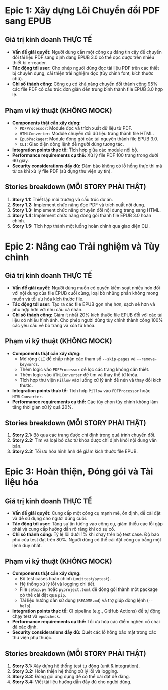 # Epic 1: Xây dựng Lõi Chuyển đổi PDF sang EPUB

## Giá trị kinh doanh THỰC TẾ
- **Vấn đề giải quyết:** Người dùng cần một công cụ đáng tin cậy để chuyển đổi tài liệu PDF sang định dạng EPUB 3.0 có thể đọc được trên nhiều thiết bị e-reader.
- **Tác động tới user:** Cho phép người dùng đọc tài liệu PDF trên các thiết bị chuyên dụng, cải thiện trải nghiệm đọc (tùy chỉnh font, kích thước chữ).
- **Chỉ số thành công:** Công cụ có khả năng chuyển đổi thành công 95% các file PDF có cấu trúc đơn giản đến trung bình thành file EPUB 3.0 hợp lệ.

## Phạm vi kỹ thuật (KHÔNG MOCK)
- **Components thật cần xây dựng:**
    - `PDFProcessor`: Module đọc và trích xuất dữ liệu từ PDF.
    - `HTMLConverter`: Module chuyển đổi dữ liệu trang thành file HTML.
    - `EpubPackager`: Module đóng gói các tài nguyên thành file EPUB 3.0.
    - `CLI`: Giao diện dòng lệnh để người dùng tương tác.
- **Integration points thực tế:** Tích hợp giữa các module nội bộ.
- **Performance requirements cụ thể:** Xử lý file PDF 100 trang trong dưới 60 giây.
- **Security considerations đầy đủ:** Đảm bảo không có lỗ hổng thực thi mã từ xa khi xử lý file PDF (sử dụng thư viện uy tín).

## Stories breakdown (MỖI STORY PHẢI THẬT)
1. **Story 1.1:** Thiết lập môi trường và cấu trúc dự án.
2. **Story 1.2:** Implement chức năng đọc PDF và trích xuất nội dung.
3. **Story 1.3:** Implement chức năng chuyển đổi nội dung trang sang HTML.
4. **Story 1.4:** Implement chức năng đóng gói thành file EPUB 3.0 hoàn chỉnh.
5. **Story 1.5:** Tích hợp thành một luồng hoàn chỉnh qua giao diện CLI.

# Epic 2: Nâng cao Trải nghiệm và Tùy chỉnh

## Giá trị kinh doanh THỰC TẾ
- **Vấn đề giải quyết:** Người dùng muốn có quyền kiểm soát nhiều hơn đối với nội dung của file EPUB cuối cùng, loại bỏ những phần không mong muốn và tối ưu hóa kích thước file.
- **Tác động tới user:** Tạo ra các file EPUB gọn nhẹ hơn, sạch sẽ hơn và phù hợp hơn với nhu cầu cá nhân.
- **Chỉ số thành công:** Giảm ít nhất 20% kích thước file EPUB đối với các tài liệu có nhiều hình ảnh. Cho phép người dùng tùy chỉnh thành công 100% các yêu cầu về bỏ trang và xóa từ khóa.

## Phạm vi kỹ thuật (KHÔNG MOCK)
- **Components thật cần xây dựng:**
    - Mở rộng `CLI` để chấp nhận các tham số `--skip-pages` và `--remove-keywords`.
    - Thêm logic vào `PDFProcessor` để lọc các trang không cần thiết.
    - Thêm logic vào `HTMLConverter` để tìm và thay thế từ khóa.
    - Tích hợp thư viện `Pillow` vào luồng xử lý ảnh để nén và thay đổi kích thước.
- **Integration points thực tế:** Tích hợp `Pillow` vào `PDFProcessor` hoặc `HTMLConverter`.
- **Performance requirements cụ thể:** Các tùy chọn tùy chỉnh không làm tăng thời gian xử lý quá 20%.

## Stories breakdown (MỖI STORY PHẢI THẬT)
1. **Story 2.1:** Bỏ qua các trang được chỉ định trong quá trình chuyển đổi.
2. **Story 2.2:** Tìm và loại bỏ các từ khóa được chỉ định khỏi nội dung văn bản.
3. **Story 2.3:** Tối ưu hóa hình ảnh để giảm kích thước file EPUB.

# Epic 3: Hoàn thiện, Đóng gói và Tài liệu hóa

## Giá trị kinh doanh THỰC TẾ
- **Vấn đề giải quyết:** Cung cấp một công cụ mạnh mẽ, ổn định, dễ cài đặt và dễ sử dụng cho người dùng cuối.
- **Tác động tới user:** Tăng sự tin tưởng vào công cụ, giảm thiểu các lỗi gặp phải và cung cấp hướng dẫn rõ ràng khi có sự cố.
- **Chỉ số thành công:** Tỷ lệ lỗi dưới 1% khi chạy trên bộ test case. Độ bao phủ của test đạt trên 80%. Người dùng có thể cài đặt công cụ bằng một lệnh duy nhất.

## Phạm vi kỹ thuật (KHÔNG MOCK)
- **Components thật cần xây dựng:**
    - Bộ test cases hoàn chỉnh (`unittest`/`pytest`).
    - Hệ thống xử lý lỗi và logging chi tiết.
    - File `setup.py` hoặc `pyproject.toml` để đóng gói thành một package có thể cài đặt qua `pip`.
    - Tài liệu hướng dẫn sử dụng (`README.md`) và trợ giúp dòng lệnh (`--help`).
- **Integration points thực tế:** CI pipeline (e.g., GitHub Actions) để tự động chạy test và `epubcheck`.
- **Performance requirements cụ thể:** Tối ưu hóa các điểm nghẽn cổ chai đã xác định.
- **Security considerations đầy đủ:** Quét các lỗ hổng bảo mật trong các thư viện phụ thuộc.

## Stories breakdown (MỖI STORY PHẢI THẬT)
1. **Story 3.1:** Xây dựng hệ thống test tự động (unit & integration).
2. **Story 3.2:** Hoàn thiện hệ thống xử lý lỗi và logging.
3. **Story 3.3:** Đóng gói ứng dụng để có thể cài đặt dễ dàng.
4. **Story 3.4:** Viết tài liệu hướng dẫn đầy đủ cho người dùng. 